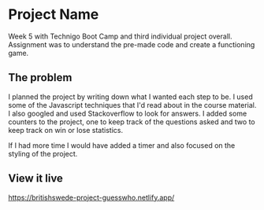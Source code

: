 # Project Name

Week 5 with Technigo Boot Camp and third individual project overall. Assignment was to understand the pre-made code and create a functioning game.

## The problem

I planned the project by writing down what I wanted each step to be.
I used some of the Javascript techniques that I'd read about in the course material. I also googled and used Stackoverflow to look for answers.
I added some counters to the project, one to keep track of the questions asked and two to keep track on win or lose statistics.

If I had more time I would have added a timer and also focused on the styling of the project.

## View it live

https://britishswede-project-guesswho.netlify.app/
